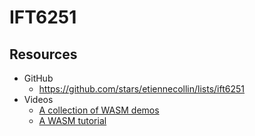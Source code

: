 # IFT6251

## Resources

- GitHub
  - https://github.com/stars/etiennecollin/lists/ift6251
- Videos
  - [A collection of WASM demos](https://cliffle.com/p/web-demos/)
  - [A WASM tutorial](https://www.youtube.com/watch?v=K63uBfs1K7Y)
